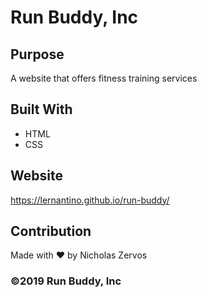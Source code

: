 # Run Buddy, Inc

## Purpose
A website that offers fitness training services

## Built With
* HTML
* CSS

## Website
https://lernantino.github.io/run-buddy/

## Contribution
Made with ❤️ by Nicholas Zervos

###  ©️2019 Run Buddy, Inc
